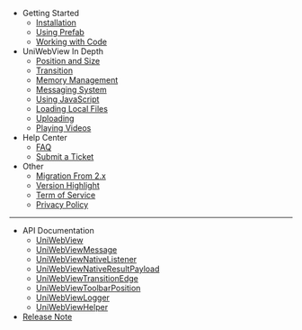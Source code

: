 - Getting Started
    - [Installation](/archived/3.0/installation.md)
    - [Using Prefab](/archived/3.0/using-prefab.md)
    - [Working with Code](/archived/3.0/working-with-code.md)
- UniWebView In Depth
    - [Position and Size](/archived/3.0/position-and-size.md)
    - [Transition](/archived/3.0/transition.md)
    - [Memory Management](/archived/3.0/memory-management.md)
    - [Messaging System](/archived/3.0/messaging-system.md)
    - [Using JavaScript](/archived/3.0/using-javascript.md)
    - [Loading Local Files](/archived/3.0/loading-local-files.md)
    - [Uploading](/archived/3.0/uploading.md)
    - [Playing Videos](/archived/3.0/playing-videos.md)
- Help Center
    - [FAQ](/archived/3.0/faq.md)
    - [Submit a Ticket](https://onevcat.zendesk.com/hc/en-us/requests/new)
- Other
    - [Migration From 2.x](migration-guide.md)
    - [Version Highlight](version-highlight.md)
    - [Term of Service](tos.md)
    - [Privacy Policy](privacy.md)
---
- API Documentation
    - [UniWebView](/archived/3.0/api/uniwebview.html)
    - [UniWebViewMessage](/archived/3.0/api/uniwebviewmessage.html)
    - [UniWebViewNativeListener](/archived/3.0/api/uniwebviewnativelistener.html)
    - [UniWebViewNativeResultPayload](/archived/3.0/api/uniwebviewnativeresultpayload.html)
    - [UniWebViewTransitionEdge](/archived/3.0/api/uniwebviewtransitionedge.html)
    - [UniWebViewToolbarPosition](/archived/3.0/api/uniwebviewtoolbarposition.html)
    - [UniWebViewLogger](/archived/3.0/api/uniwebviewlogger.html)
    - [UniWebViewHelper](/archived/3.0/api/uniwebviewhelper.html)
- [Release Note](release-note)